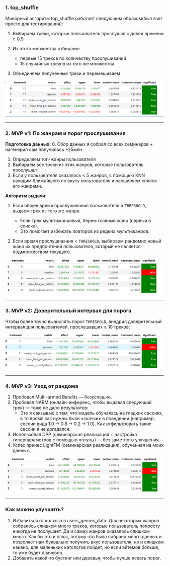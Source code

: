 

### 1. top\_shuffle

Минорный алгоритм top_shuffle работает следующим образом(был взят просто для тестирования):

1. Выбираем треки, которые пользователь прослушал с долей времени ≥ 0.9
2. Из этого множества отбираем:

   * первые 15 треков по количеству прослушиваний
   * 15 случайных треков из того же множества
3. Объединяем полученные треки и перемешиваем

![Top Shuffle](assets/top_shuffle.png)

---

### 2. MVP v1: По жанрам и порог прослушивания

**Подготовка данных:**
0. Сбор данных я собрал со всех семинаров + нагенерил сам получилось ~25млн.
1. Определяем топ-жанры пользователя
2. Выбираем все треки из этих жанров, которые пользователь прослушал
3. Если у пользователя оказалось < 5 жанров, с помощью KNN находим ближайшего по вкусу пользователя и расширяем список его жанрами.

**Алгоритм выдачи:**

1. Если общее время прослушивания пользователя ≥ `THRESHOLD`, выдаем трек из того же жанра.

   * Если трек мультижанровый, берем главный жанр (первый в списке).
   * Это помогает избежать повторов из редких мультижанров.
2. Если время прослушивания < `THRESHOLD`, выбираем рандомно новый жанр их предпочтений пользователя, который не является подмножеством текущего.

![MVP v1](assets/mvp_1.png)

---

### 3. MVP v2: Доверительный интервал для порога

Чтобы более точно вычислять порог `THRESHOLD`, внедрил доверительный интервал для пользователей, прослушавших ≥ 10 треков:

![MVP v2](assets/mvp_2.png)

---

### 4. MVP v3: Уход от рандома

1. Пробовал Multi-armed Bandits — безуспешно.
2. Пробовал NARM (онлайн-инференс, чтобы выдавал следующий трек) — тоже не дало результатов:
   * Это я связываю с тем, что модель обучалась на гладких сессиях, в то время как нужны были «скачки» в поведении (например, сессии вида 1.0 → 0.8 → 0.2 → 1.0). Как отфильтровать такие сессии я не догадался.
3. Использовал DPP (семинарская реализация + настройка гиперпараметров с помощью оптуны) — без заметного улучшения.
4. Успех принес LightFM (семинарская реализация), обученная на моих данных.

![MVP v3](assets/mvp_3.png)

---

### Как можно улучшить? 
1. Избавиться от колхоза в users_genres_data. Для некоторых жанров собралось слишком много треков, которые пользователь попросту никогда не послушает. Да и самих жанров оказалось слишком много. Как бы это и плюс, потому что было собрано много данных и позволяет нам буквально получить вкус пользователя, но и слишком наивно, для маленьких катологов пойдет, но если айтемов больше, то уже будет плачевно.
2. Добавить какой-то бустинг или деревья, чтобы лучше искать порог.

